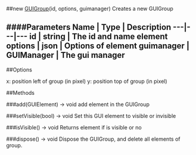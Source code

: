 ##new [GUIGroup](#)(id, options, guimanager)
Creates a new GUIGroup

####Parameters
Name | Type | Description
---|---|---
id | string | The id and name element
options | json | Options of element
guimanager | GUIManager | The gui manager
---

##Options

x: position left of group (in pixel)
y: position top of group (in pixel)

##Methods

###add(GUIElement) → void
add element in the GUIGroup

###setVisible(bool) → void
Set this GUI element to visible or invisible

###isVisible() → void
Returns element if is visible or no

###dispose() → void
Dispose the GUIGroup, and delete all elements of group.
